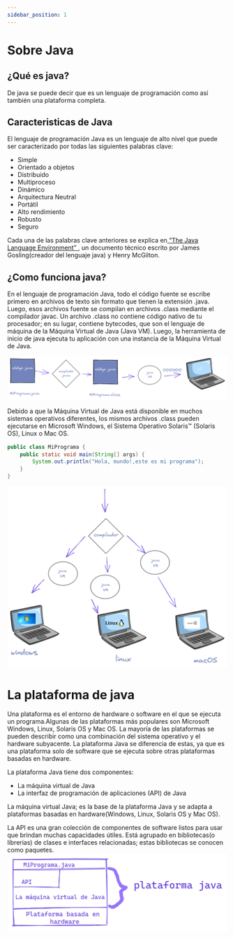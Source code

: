 ```yaml
---
sidebar_position: 1
---
```

# Sobre Java
## ¿Qué es java?
De java se puede decir que es un lenguaje de programación como así también una plataforma completa.

## Caracteristicas de Java
El lenguaje de programación Java es un lenguaje de alto nivel que puede ser caracterizado por todas las siguientes palabras clave:

- Simple
- Orientado a objetos
- Distribuido
- Multiproceso
- Dinámico
- Arquitectura Neutral
- Portátil
- Alto rendimiento
- Robusto
- Seguro

Cada una de las palabras clave anteriores se explica en[ “The Java Language Environment” ](https://www.oracle.com/java/technologies/language-environment.html), un documento técnico escrito por James Gosling(creador del lenguaje java) y Henry McGilton.

## ¿Como funciona java? 

En el lenguaje de programación Java, todo el código fuente se escribe primero en archivos de texto sin formato que tienen la extensión .java. Luego, esos archivos fuente se compilan en archivos .class mediante el compilador javac. Un archivo .class no contiene código nativo de tu procesador; en su lugar, contiene bytecodes, que son el lenguaje de máquina de la Máquina Virtual de Java (Java VM). Luego, la herramienta de inicio de java ejecuta tu aplicación con una instancia de la Máquina Virtual de Java.

![java como funciona grfico](img/comofuncionajava.png)

Debido a que la Máquina Virtual de Java está disponible en muchos sistemas operativos diferentes, los mismos archivos .class pueden ejecutarse en Microsoft Windows, el Sistema Operativo Solaris™ (Solaris OS), Linux o Mac OS.

``` java title="/MiPrograma.java"
public class MiPrograma {
    public static void main(String[] args) {
        System.out.println("Hola, mundo!,este es mi programa");
    }
}

```

![java en distintos sistemas operativos grafico](img/OpJava.png)

# La plataforma de java

Una plataforma es el entorno de hardware o software en el que se ejecuta un programa.Algunas de las plataformas más populares son Microsoft Windows, Linux, Solaris OS y Mac OS. La mayoría de las plataformas se pueden describir como una combinación del sistema operativo y el hardware subyacente. La plataforma Java se diferencia de estas, ya  que es una plataforma solo de software que se ejecuta sobre otras plataformas basadas en hardware.

La plataforma Java tiene dos componentes:

- La máquina virtual de Java
- La interfaz de programación de aplicaciones (API) de Java

La máquina virtual Java; es la base de la plataforma Java y se adapta a  plataformas basadas en hardware(Windows, Linux, Solaris OS y Mac OS).

La API es una gran colección de componentes de software listos para usar que brindan muchas capacidades útiles. Está agrupado en bibliotecas(o librerias) de clases e interfaces relacionadas; estas bibliotecas se conocen como paquetes.
![java en distintos sistemas operativos grafico](img/plataformadejava.png)